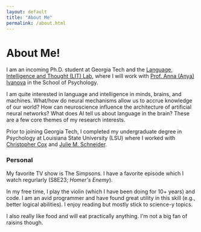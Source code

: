 ```yaml
---
layout: default
title: "About Me"
permalink: /about.html
---
```


# About Me!

I am an incoming Ph.D. student at Georgia Tech and the [Language, Intelligence and Thought (LIT) Lab](https://www.language-intelligence-thought.net/), where I will work with [Prof. Anna (Anya) Ivanova](https://psychology.gatech.edu/people/anna-ivanova) in the School of Psychology.

I am quite interested in language and intelligence in minds, brains, and machines. What/how do neural mechanisms allow us to accrue knowledge of our world? How can neuroscience influence the architecture of artificial neural networks? What does AI tell us about language in the brain? These are a few core themes of my research interests.

Prior to joining Georgia Tech, I completed my undergraduate degree in Psychology at Louisiana State University (LSU) where I worked with [Christopher Cox](https://www.lsu.edu/hss/psychology/faculty/cognitive/cox.php) and [Julie M. Schneider](https://juschnei.wixsite.com/lendlab/dr-julie-m-schneider).

### Personal 

My favorite TV show is The Simpsons. I have a favorite episode which I watch regurlarly (S8E23; _Homer's Enemy_).

In my free time, I play the violin (which I have been doing for 10+ years) and code. I am an avid programmer and have found great utility in this skill (e.g., better logical abilities). I enjoy reading but mostly stick to science-y topics. 

I also really like food and will eat practically anything. I'm not a big fan of raisins though.